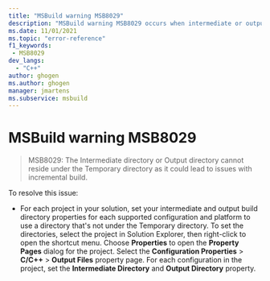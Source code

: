 ```yaml
---
title: "MSBuild warning MSB8029"
description: "MSBuild warning MSB8029 occurs when intermediate or output directories are under the Temporary directory."
ms.date: 11/01/2021
ms.topic: "error-reference"
f1_keywords:
 - MSB8029
dev_langs:
  - "C++"
author: ghogen
ms.author: ghogen
manager: jmartens
ms.subservice: msbuild
---
```

# MSBuild warning MSB8029

> MSB8029: The Intermediate directory or Output directory cannot reside under the Temporary directory as it could lead to issues with incremental build.

To resolve this issue:

- For each project in your solution, set your intermediate and output build directory properties for each supported configuration and platform to use a directory that's not under the Temporary directory.  To set the directories, select the project in Solution Explorer, then right-click to open the shortcut menu. Choose **Properties** to open the **Property Pages** dialog for the project. Select the **Configuration Properties** > **C/C++** > **Output Files** property page. For each configuration in the project, set the **Intermediate Directory** and **Output Directory** property.
